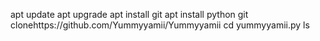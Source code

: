 apt update
apt upgrade
apt install git
apt install python
git clonehttps://github.com/Yummyyamii/Yummyyamii
cd yummyyamii.py
ls
